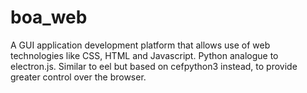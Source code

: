 # boa_web
A GUI application development platform that allows use of web technologies like CSS, HTML and Javascript. Python analogue to electron.js. Similar to eel but based on cefpython3 instead, to provide greater control over the browser.
